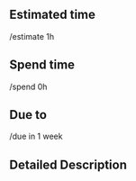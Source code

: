 ## Estimated time
<!--- Use syntax days-hours-minutes /estimate 0d 0h 0m -->
/estimate 1h

## Spend time
<!--- Use syntax days-hours-minutes /spend 0d 0h 0m -->
/spend 0h

## Due to
<!--- Use syntax /due <date>, e.g. in 2 days, this Friday and December 31st -->
/due in 1 week

## Detailed Description
<!--- Provide a detailed description of the feature -->